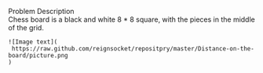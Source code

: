 Problem Description  
    Chess board is a black and white 8 * 8 square, with the pieces in the middle of the grid.  
      
    ![Image text](
     https://raw.github.com/reignsocket/repositpry/master/Distance-on-the-board/picture.png
    )
